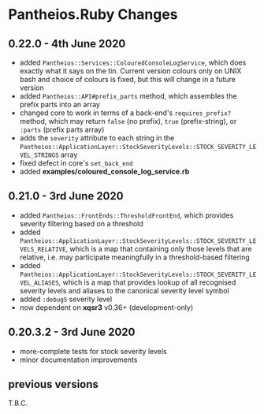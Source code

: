 # **Pantheios.Ruby** Changes

## 0.22.0 - 4th June 2020

* added `Pantheios::Services::ColouredConsoleLogService`, which does exactly what it says on the tin. Current version colours only on UNIX bash and choice of colours is fixed, but this will change in a future version
* added `Pantheios::API#prefix_parts` method, which assembles the prefix parts into an array
* changed core to work in terms of a back-end\'s `requires_prefix?` method, which may return `false` (no prefix), `true` (prefix-string), or `:parts` (prefix parts array)
* adds the `severity` attribute to each string in the `Pantheios::ApplicationLayer::StockSeverityLevels::STOCK_SEVERITY_LEVEL_STRINGS` array
* fixed defect in core's `set_back_end`
* added **examples/coloured_console_log_service.rb**

## 0.21.0 - 3rd June 2020

* added `Pantheios::FrontEnds::ThresholdFrontEnd`, which provides severity filtering based on a threshold
* added `Pantheios::ApplicationLayer::StockSeverityLevels::STOCK_SEVERITY_LEVELS_RELATIVE`, which is a map that containing only those levels that are relative, i.e. may participate meaningfully in a threshold-based filtering
* added `Pantheios::ApplicationLayer::StockSeverityLevels::STOCK_SEVERITY_LEVEL_ALIASES`, which is a map that provides lookup of all recognised severity levels and aliases to the canonical severity level symbol
* added `:debug5` severity level
* now dependent on **xqsr3** v0.36+ (development-only)

## 0.20.3.2 - 3rd June 2020

* more-complete tests for stock severity levels
* minor documentation improvements

## previous versions

T.B.C.


